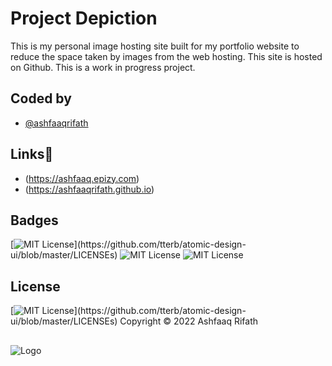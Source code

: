 # Project Depiction

This is my personal image hosting site built for my portfolio website to reduce the space taken by images from the web hosting. This site is hosted on Github. This is a work in progress project.


## Coded by

- [@ashfaaqrifath](https://ashfaaq.epizy.com/)

## Links🔗

- (https://ashfaaq.epizy.com)
- (https://ashfaaqrifath.github.io)


## Badges

[![MIT License](https://img.shields.io/apm/l/atomic-design-ui.svg?)](https://github.com/tterb/atomic-design-ui/blob/master/LICENSEs)
![MIT License](https://img.shields.io/github/followers/ashfaaqrifath?style=social)
![MIT License](https://img.shields.io/github/stars/ashfaaqrifath/Password-Manager?style=social)

## License

[![MIT License](https://img.shields.io/apm/l/atomic-design-ui.svg?)](https://github.com/tterb/atomic-design-ui/blob/master/LICENSEs)  Copyright © 2022 Ashfaaq Rifath
##
![Logo](https://ashfaaqrifath.github.io/site_logo.png)

